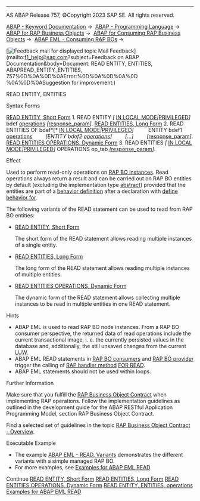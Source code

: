   

* * *

AS ABAP Release 757, ©Copyright 2023 SAP SE. All rights reserved.

[ABAP - Keyword Documentation](javascript:call_link\('abenabap.htm'\)) →  [ABAP - Programming Language](javascript:call_link\('abenabap_reference.htm'\)) →  [ABAP for RAP Business Objects](javascript:call_link\('abenabap_for_rap_bos.htm'\)) →  [ABAP for Consuming RAP Business Objects](javascript:call_link\('abenabap_consume_rap_bos.htm'\)) →  [ABAP EML - Consuming RAP BOs](javascript:call_link\('abeneml.htm'\)) → 

 [![](Mail.gif?object=Mail.gif&sap-language=EN "Feedback mail for displayed topic") Mail Feedback](mailto:f1_help@sap.com?subject=Feedback on ABAP Documentation&body=Document: READ ENTITY, ENTITIES, ABAPREAD_ENTITY_ENTITIES, 757%0D%0A%0D%0AError:%0D%0A%0D%0A%0D
%0A%0D%0ASuggestion for improvement:)

READ ENTITY, ENTITIES

Syntax Forms

[READ ENTITY, Short Form](javascript:call_link\('abapread_entity_short.htm'\))
1\. READ ENTITY *\[* [IN LOCAL MODE](javascript:call_link\('abapin_local_mode.htm'\))*|*[PRIVILEGED](javascript:call_link\('abapeml_privileged.htm'\))*\]* bdef [operations](javascript:call_link\('abapread_entity_entities_op.htm'\)) *\[*[response\_param](javascript:call_link\('abapeml_response.htm'\))*\]*.
[READ ENTITIES, Long Form](javascript:call_link\('abapread_entities_long.htm'\))
2\. READ ENTITIES OF bdef*\[* [IN LOCAL MODE](javascript:call_link\('abapin_local_mode.htm'\))*|*[PRIVILEGED](javascript:call_link\('abapeml_privileged.htm'\))*\]*
         ENTITY bdef1 [operations](javascript:call_link\('abapread_entity_entities_op.htm'\))
        *\[*ENTITY bdef2 [operations](javascript:call_link\('abapread_entity_entities_op.htm'\))*\]*
        *\[*...*\]*
        *\[*[response\_param](javascript:call_link\('abapeml_response.htm'\))*\]*.
[READ ENTITIES OPERATIONS, Dynamic Form](javascript:call_link\('abapread_entities_operations.htm'\))
3\. READ ENTITIES *\[* [IN LOCAL MODE](javascript:call_link\('abapin_local_mode.htm'\))*|*[PRIVILEGED](javascript:call_link\('abapeml_privileged.htm'\))*\]* OPERATIONS op\_tab *\[*[response\_param](javascript:call_link\('abapeml_response.htm'\))*\]*.

Effect

Used to perform read-only operations on [RAP BO instances](javascript:call_link\('abenrap_bo_instance_glosry.htm'\) "Glossary Entry"). Read operations always return a result and can be carried out on RAP BO entities by default (excluding the implementation type [abstract](javascript:call_link\('abenbdl_abstract.htm'\))) provided that the entities are part of a [behavior definition](javascript:call_link\('abencds_behavior_definition_glosry.htm'\) "Glossary Entry") after a declaration with [define behavior for](javascript:call_link\('abenbdl_define_beh.htm'\)).

The following variants of the READ statement can be used to read from RAP BO entities:

-   [READ ENTITY, Short Form](javascript:call_link\('abapread_entity_short.htm'\))
    
    The short form of the READ statement allows reading multiple instances of a single entity.
    
-   [READ ENTITIES, Long Form](javascript:call_link\('abapread_entities_long.htm'\))
    
    The long form of the READ statement allows reading multiple instances of multiple entities.
    
-   [READ ENTITIES OPERATIONS, Dynamic Form](javascript:call_link\('abapread_entities_operations.htm'\))
    
    The dynamic form of the READ statement allows collecting multiple instances to be read in multiple entities in one READ statement.
    

Hints

-   ABAP EML is used to read RAP BO node instances. From a RAP BO consumer perspective, the returned data of read operations include the current transactional image, i. e. the currently persisted values in the database and, additionally, the still unsaved changes from the current [LUW](javascript:call_link\('abenluw_glosry.htm'\) "Glossary Entry").
-   ABAP EML READ statements in [RAP BO consumers](javascript:call_link\('abenrap_bo_consumer_glosry.htm'\) "Glossary Entry") and [RAP BO provider](javascript:call_link\('abenrap_bo_provider_glosry.htm'\) "Glossary Entry") trigger the calling of [RAP handler method](javascript:call_link\('abenabp_handler_method_glosry.htm'\) "Glossary Entry") [FOR READ](javascript:call_link\('abaphandler_meth_read.htm'\)).
-   ABAP EML statements should not be used within loops.

Further Information

Make sure that you fulfill the [RAP Business Object Contract](javascript:call_link\('abenrap_bo_contract_glosry.htm'\) "Glossary Entry") when implementing RAP operations. Follow the implementation guidelines as outlined in the development guide for the ABAP RESTful Application Programming Model, section RAP Business Object Contract.

Find a selected set of guidelines in the topic [RAP Business Object Contract - Overview](javascript:call_link\('abaprap_bo_contract.htm'\)).

Executable Example

-   The example [ABAP EML - READ, Variants](javascript:call_link\('abeneml_read_alternatives_abexa.htm'\)) demonstrates the different variants with a simple managed RAP BO.
-   For more examples, see [Examples for ABAP EML READ](javascript:call_link\('abapeml_read_examples_abexas.htm'\)).

Continue
[READ ENTITY, Short Form](javascript:call_link\('abapread_entity_short.htm'\))
[READ ENTITIES, Long Form](javascript:call_link\('abapread_entities_long.htm'\))
[READ ENTITIES OPERATIONS, Dynamic Form](javascript:call_link\('abapread_entities_operations.htm'\))
[READ ENTITY, ENTITIES, operations](javascript:call_link\('abapread_entity_entities_op.htm'\))
[Examples for ABAP EML READ](javascript:call_link\('abapeml_read_examples_abexas.htm'\))